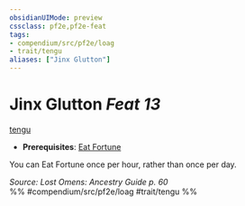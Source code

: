 ```yaml
---
obsidianUIMode: preview
cssclass: pf2e,pf2e-feat
tags:
- compendium/src/pf2e/loag
- trait/tengu
aliases: ["Jinx Glutton"]
---
```

# Jinx Glutton  *Feat 13*  
[tengu](rules/traits/tengu-b1.md)  

- **Prerequisites**: [Eat Fortune](compendium/feats/eat-fortune-apg.md)

You can Eat Fortune once per hour, rather than once per day.

*Source: Lost Omens: Ancestry Guide p. 60*  
%% #compendium/src/pf2e/loag #trait/tengu %%